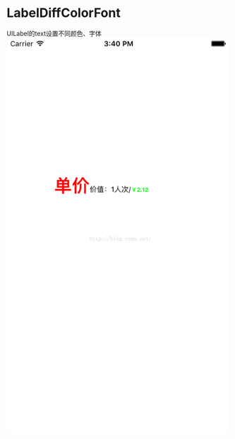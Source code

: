 # LabelDiffColorFont
UILabel的text设置不同颜色、字体
![image](https://github.com/RookieForMingge/LabelDiffColorFont/blob/master/1.png?raw=true)
